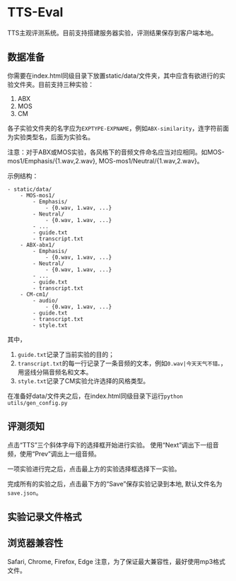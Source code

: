 # TTS-Eval
TTS主观评测系统。目前支持搭建服务器实验，评测结果保存到客户端本地。
## 数据准备
你需要在index.html同级目录下放置static/data/文件夹，其中应含有欲进行的实验文件夹。目前支持三种实验：

1. ABX
2. MOS
3. CM

各子实验文件夹的名字应为`EXPTYPE-EXPNAME`，例如`ABX-similarity`，连字符前面为实验类型名，后面为实验名。

注意：对于ABX或MOS实验，各风格下的音频文件命名应当对应相同。如MOS-mos1/Emphasis/{1.wav,2.wav}, MOS-mos1/Neutral/{1.wav,2.wav}。

示例结构：

    - static/data/
        - MOS-mos1/
            - Emphasis/
                - {0.wav, 1.wav, ...}
            - Neutral/
                - {0.wav, 1.wav, ...}
            - ...
            - guide.txt
            - transcript.txt
        - ABX-abx1/
            - Emphasis/
                - {0.wav, 1.wav, ...}
            - Neutral/
                - {0.wav, 1.wav, ...}
            - ...
            - guide.txt
            - transcript.txt
        - CM-cm1/
            - audio/
                - {0.wav, 1.wav, ...}
            - guide.txt
            - transcript.txt
            - style.txt
其中，

1. `guide.txt`记录了当前实验的目的；
2. `transcript.txt`的每一行记录了一条音频的文本，例如`0.wav|今天天气不错。`，用竖线分隔音频名和文本。
3. `style.txt`记录了CM实验允许选择的风格类型。

在准备好data/文件夹之后，在index.html同级目录下运行`python utils/gen_config.py`

## 评测须知
点击“TTS”三个斜体字母下的选择框开始进行实验。
使用“Next”调出下一组音频，使用“Prev”调出上一组音频。

一项实验进行完之后，点击最上方的实验选择框选择下一实验。

完成所有的实验之后，点击最下方的“Save”保存实验记录到本地, 默认文件名为`save.json`。

## 实验记录文件格式

## 浏览器兼容性
Safari, Chrome, Firefox, Edge
注意，为了保证最大兼容性，最好使用mp3格式文件。
